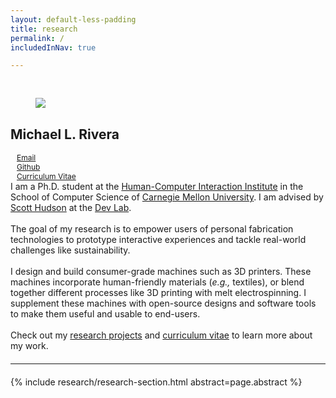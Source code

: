 ```yaml
---
layout: default-less-padding
title: research
permalink: /
includedInNav: true

---
```

<!-- {% include big-name-header.html %} -->

<div class="post" style="margin-top: 44px;">
  <article class="post-content">
    <div id="portrait-img-container" class="col one right">
        <div  class="col three right" style="padding: 0px 40px 0px 40px;">
            <img class="portrait-img three right round-corners" src="{{site.assetsDir | append: '/img/self/me_440x440.jpg'}}">
        </div>
        <div class="name-header">
            <h2>Michael L. Rivera</h2>
        </div>
      <!-- <hr class="col whole hr-partial-sep"/> -->
      <div class="contacticon" style="font-size:12px; padding-left:10px;" >
        <a href="mailto:{{site.email}}" title="Email">
          <i class="contact-icons-list-item vert-middle fa fa-envelope-square"></i>
           <span class="vert-middle" style="padding-top: 3px;">Email</span>
        </a>
        <br/>
        <a href="https://github.com/{{site.github_username}}" target="_blank" title="Github">
          <i class="contact-icons-list-item vert-middle fa fa-github-square"></i>
          <span class="vert-middle" style="padding-top: 3px;">Github</span>
        </a>
        <br/>
        <a href="{{site.path_to_cv}}" target="_blank" title="Resume/CV">
          <i id="cv-icon" class="contact-icons-list-item vert-middle fa fa-file-text-o"></i>
          <span class="vert-middle" style="padding-top: 3px;">Curriculum Vitae</span>
        </a>
        <br/>
      </div>
    </div>
    I am a Ph.D. student at the <a href="{{ site.cmuHCIIDeptWebsiteUrl }}" target="_blank">Human-Computer Interaction Institute</a> in the School of Computer Science of <a href="{{ site.cmuWebsiteUrl }}" target="_blank">Carnegie Mellon University</a>. I am advised by <a href="{{ site.scottHudsonUrl }}" target="_blank">Scott Hudson</a> at the <a href="{{site.devlabWebsiteUrl }}" target="_blank">Dev Lab</a>.
    <br/>
    <br/>
    The goal of my research is to empower users of personal fabrication technologies to prototype interactive experiences and tackle real-world challenges like sustainability.
    <br/>
    <br/>
    I design and build consumer-grade machines such as 3D printers. These machines incorporate human-friendly materials (<i>e.g.,</i> textiles), or blend together different processes like 3D printing with melt electrospinning. I supplement these machines with open-source designs and software tools to make them useful and usable to end-users.
    <br/>
    <br/>
    Check out my <a href="{{site.path_to_research}}" title="Research">research projects</a> and <a href="{{site.path_to_cv}}" target="_blank" title="Resume/CV">curriculum vitae</a> to learn more about my work.
  	<br style="clear:both;"/>
  </article>
</div>

<hr class="hr-partial-sep" style="margin-top:20px; margin-bottom:20px;" />

{% include research/research-section.html abstract=page.abstract %}
